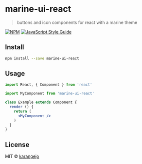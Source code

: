 # marine-ui-react

> buttons and icon components for react with a marine theme

[![NPM](https://img.shields.io/npm/v/marine-ui-react.svg)](https://www.npmjs.com/package/marine-ui-react) [![JavaScript Style Guide](https://img.shields.io/badge/code_style-standard-brightgreen.svg)](https://standardjs.com)

## Install

```bash
npm install --save marine-ui-react
```

## Usage

```jsx
import React, { Component } from 'react'

import MyComponent from 'marine-ui-react'

class Example extends Component {
  render () {
    return (
      <MyComponent />
    )
  }
}
```

## License

MIT © [karangejo](https://github.com/karangejo)
